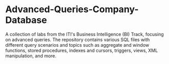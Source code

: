 # Advanced-Queries-Company-Database
A collection of labs from the ITI's Business Intelligence (BI) Track, focusing on advanced queries. The repository contains various SQL files with different query scenarios and topics such as aggregate and window functions, stored procedures, indexes and cursors, triggers, views, XML manipulation, and more.
